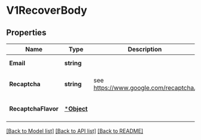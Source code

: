 # V1RecoverBody

## Properties
Name | Type | Description | Notes
------------ | ------------- | ------------- | -------------
**Email** | **string** |  | [default to null]
**Recaptcha** | **string** | see https://www.google.com/recaptcha/ | [optional] [default to null]
**RecaptchaFlavor** | [***Object**](.md) |  | [optional] [default to null]

[[Back to Model list]](../README.md#documentation-for-models) [[Back to API list]](../README.md#documentation-for-api-endpoints) [[Back to README]](../README.md)

